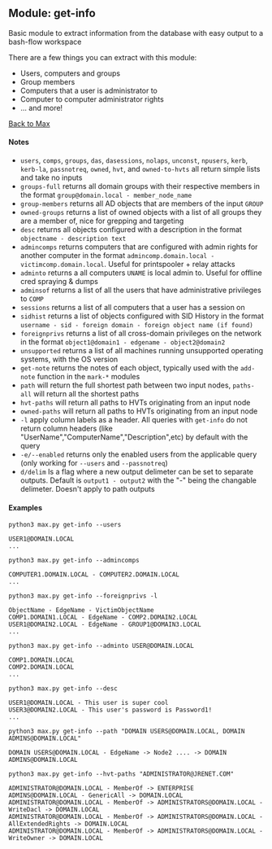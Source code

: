 ## Module: get-info

Basic module to extract information from the database with easy output to a bash-flow workspace

There are a few things you can extract with this module:
* Users, computers and groups
* Group members
* Computers that a user is administrator to
* Computer to computer administrator rights
* ... and more!

[Back to Max](https://github.com/knavesec/Max)


#### Notes

* `users`, `comps`, `groups`, `das`, `dasessions`, `nolaps`, `unconst`, `npusers`, `kerb`, `kerb-la`, `passnotreq`, `owned`, `hvt`, and `owned-to-hvts`  all return simple lists and take no inputs
* `groups-full` returns all domain groups with their respective members in the format `group@domain.local - member_node_name`
* `group-members` returns all AD objects that are members of the input `GROUP`
* `owned-groups` returns a list of owned objects with a list of all groups they are a member of, nice for grepping and targeting
* `desc` returns all objects configured with a description in the format `objectname - description text`
* `admincomps` returns computers that are configured with admin rights for another computer in the format `admincomp.domain.local - victimcomp.domain.local`. Useful for printspooler + relay attacks
* `adminto` returns a all computers `UNAME` is local admin to. Useful for offline cred spraying & dumps
* `adminsof` returns a list of all the users that have administrative privileges to `COMP`
* `sessions` returns a list of all computers that a user has a session on
* `sidhist` returns a list of objects configured with SID History in the format `username - sid - foreign domain - foreign object name (if found)`
* `foreignprivs` returns a list of all cross-domain privileges on the network in the format `object1@domain1 - edgename - object2@domain2`
* `unsupported` returns a list of all machines running unsupported operating systems, with the OS version
* `get-note` returns the notes of each object, typically used with the `add-note` function in the `mark-*` modules
* `path` will return the full shortest path between two input nodes, `paths-all` will return all the shortest paths
* `hvt-paths` will return all paths to HVTs originating from an input node
* `owned-paths` will return all paths to HVTs originating from an input node
* `-l` apply column labels as a header. All queries with `get-info` do not return column headers (like "UserName","ComputerName","Description",etc) by default with the query
* `-e/--enabled` returns only the enabled users from the applicable query (only working for `--users` and `--passnotreq`)
* `d/delim` Is a flag where a new output delimeter can be set to separate outputs. Default is `output1 - output2` with the "-" being the changable delimeter. Doesn't apply to path outputs


#### Examples

```
python3 max.py get-info --users

USER1@DOMAIN.LOCAL
...
```

```
python3 max.py get-info --admincomps

COMPUTER1.DOMAIN.LOCAL - COMPUTER2.DOMAIN.LOCAL
...
```

```
python3 max.py get-info --foreignprivs -l

ObjectName - EdgeName - VictimObjectName
COMP1.DOMAIN1.LOCAL - EdgeName - COMP2.DOMAIN2.LOCAL
USER1@DOMAIN2.LOCAL - EdgeName - GROUP1@DOMAIN3.LOCAL
...
```

```
python3 max.py get-info --adminto USER@DOMAIN.LOCAL

COMP1.DOMAIN.LOCAL
COMP2.DOMAIN.LOCAL
...
```

```
python3 max.py get-info --desc

USER1@DOMAIN.LOCAL - This user is super cool
USER3@DOMAIN2.LOCAL - This user's password is Password1!
...
```

```
python3 max.py get-info --path "DOMAIN USERS@DOMAIN.LOCAL, DOMAIN ADMINS@DOMAIN.LOCAL"

DOMAIN USERS@DOMAIN.LOCAL - EdgeName -> Node2 .... -> DOMAIN ADMINS@DOMAIN.LOCAL
```

```
python3 max.py get-info --hvt-paths "ADMINISTRATOR@JRENET.COM"

ADMINISTRATOR@DOMAIN.LOCAL - MemberOf -> ENTERPRISE ADMINS@DOMAIN.LOCAL - GenericAll -> DOMAIN.LOCAL
ADMINISTRATOR@DOMAIN.LOCAL - MemberOf -> ADMINISTRATORS@DOMAIN.LOCAL - WriteDacl -> DOMAIN.LOCAL
ADMINISTRATOR@DOMAIN.LOCAL - MemberOf -> ADMINISTRATORS@DOMAIN.LOCAL - AllExtendedRights -> DOMAIN.LOCAL
ADMINISTRATOR@DOMAIN.LOCAL - MemberOf -> ADMINISTRATORS@DOMAIN.LOCAL - WriteOwner -> DOMAIN.LOCAL

```
